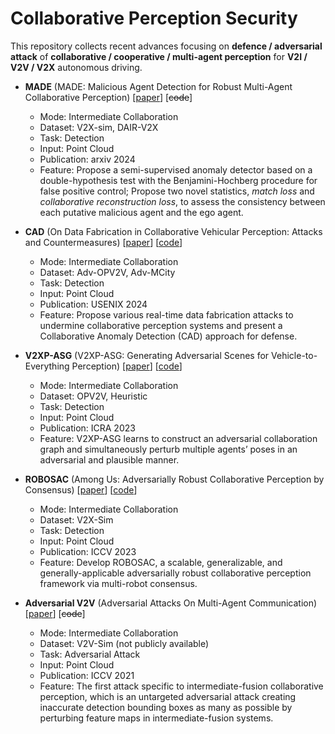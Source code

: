 # Collaborative Perception Security

This repository collects recent advances focusing on **defence / adversarial attack** of **collaborative / cooperative / multi-agent perception** for **V2I / V2V / V2X** autonomous driving. 

- **MADE** (MADE: Malicious Agent Detection for Robust Multi-Agent  Collaborative Perception) [[paper](https://arxiv.org/abs/2310.11901)] [~~code~~]
  - Mode: Intermediate Collaboration
  - Dataset: V2X-sim, DAIR-V2X
  - Task: Detection
  - Input: Point Cloud
  - Publication: arxiv 2024
  - Feature: Propose a semi-supervised anomaly detector based on a double-hypothesis test with the Benjamini-Hochberg procedure for false positive control; Propose two novel statistics, _match loss_ and _collaborative reconstruction loss_, to assess the consistency between each putative malicious agent and the ego agent.
 
- **CAD** (On Data Fabrication in Collaborative Vehicular Perception: Attacks and Countermeasures) [[paper](https://www.usenix.org/conference/usenixsecurity24/presentation/zhang-qingzhao)] [[code](https://github.com/zqzqz/AdvCollaborativePerception)]
  - Mode: Intermediate Collaboration
  - Dataset: Adv-OPV2V, Adv-MCity
  - Task: Detection
  - Input: Point Cloud
  - Publication: USENIX 2024
  - Feature: Propose various real-time data fabrication attacks to undermine collaborative perception systems and present a Collaborative Anomaly Detection (CAD) approach for defense.
 
- **V2XP-ASG** (V2XP-ASG: Generating Adversarial Scenes for Vehicle-to-Everything Perception) [[paper](https://arxiv.org/abs/2209.13679)] [[code](https://github.com/XHwind/V2XP-ASG?tab=readme-ov-file)]
  - Mode: Intermediate Collaboration
  - Dataset: OPV2V, Heuristic
  - Task: Detection
  - Input: Point Cloud
  - Publication: ICRA 2023
  - Feature: V2XP-ASG learns to construct an adversarial collaboration graph and simultaneously perturb multiple agents’ poses in an adversarial and plausible manner.

- **ROBOSAC** (Among Us: Adversarially Robust Collaborative Perception by Consensus) [[paper](https://arxiv.org/abs/2303.09495)] [[code](https://github.com/coperception/ROBOSAC)]
  - Mode: Intermediate Collaboration
  - Dataset: V2X-Sim
  - Task: Detection
  - Input: Point Cloud
  - Publication: ICCV 2023
  - Feature: Develop ROBOSAC, a scalable, generalizable, and generally-applicable adversarially robust collaborative perception framework via multi-robot consensus.

- **Adversarial V2V** (Adversarial Attacks On Multi-Agent Communication) [[paper](https://arxiv.org/abs/2101.06560)] [~~code~~]
  - Mode: Intermediate Collaboration
  - Dataset: V2V-Sim (not publicly available)
  - Task: Adversarial Attack
  - Input: Point Cloud
  - Publication: ICCV 2021
  - Feature: The first attack specific to intermediate-fusion collaborative perception, which is an untargeted adversarial attack creating inaccurate detection bounding boxes as many as possible by perturbing feature maps in intermediate-fusion systems.
 
  
